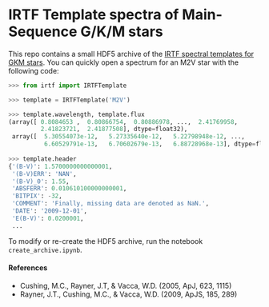 # IRTF Template spectra of Main-Sequence G/K/M stars

This repo contains a small HDF5 archive of the [IRTF spectral templates for GKM
stars](http://irtfweb.ifa.hawaii.edu/~spex/IRTF_Spectral_Library/). You can 
quickly open a spectrum for an M2V star with the following code: 

```python
>>> from irtf import IRTFTemplate

>>> template = IRTFTemplate('M2V')

>>> template.wavelength, template.flux
(array([ 0.8084653 ,  0.80866754,  0.80886978, ...,  2.41769958,
         2.41823721,  2.41877508], dtype=float32),
 array([  5.30554073e-12,   5.27335640e-12,   5.22798948e-12, ...,
          6.60529791e-13,   6.70602679e-13,   6.88728968e-13], dtype=float32))
          
>>> template.header
{'(B-V)': 1.5700000000000001,
 '(B-V)ERR': 'NAN',
 '(B-V)_0': 1.55,
 'ABSFERR': 0.010610100000000001,
 'BITPIX': -32,
 'COMMENT': 'Finally, missing data are denoted as NaN.',
 'DATE': '2009-12-01',
 'E(B-V)': 0.0200001,
 ...
```

To modify or re-create the HDF5 archive, run the notebook `create_archive.ipynb`. 

#### References

* Cushing, M.C., Rayner, J.T, & Vacca, W.D. (2005, ApJ, 623, 1115) 
* Rayner, J.T., Cushing, M.C., & Vacca, W.D. (2009, ApJS, 185, 289) 
